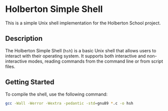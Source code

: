 # Holberton Simple Shell

This is a simple Unix shell implementation for the Holberton School project.

## Description

The Holberton Simple Shell (`hsh`) is a basic Unix shell that allows users to interact with their operating system. It supports both interactive and non-interactive modes, reading commands from the command line or from script files.

## Getting Started

To compile the shell, use the following command:

```bash
gcc -Wall -Werror -Wextra -pedantic -std=gnu89 *.c -o hsh

